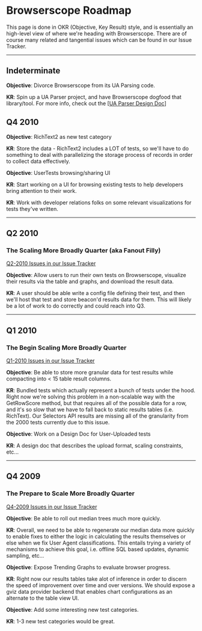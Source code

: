 # Browserscope Roadmap #

This page is done in OKR (Objective, Key Result) style, and is essentially an high-level view of where we're heading with Browserscope. There are of course many related and tangential issues which can be found in our Issue Tracker.


---


## Indeterminate ##

**Objective**: Divorce Browserscope from its UA Parsing code.

**KR**: Spin up a UA Parser project, and have Browserscope dogfood that library/tool. For more info, check out the [[UA Parser Design Doc](http://code.google.com/p/browserscope/wiki/UserAgentParsing)]


## Q4 2010 ##

**Objective**: RichText2 as new test category

**KR**: Store the data - RichText2 includes a LOT of tests, so we'll have to do something to deal with parallelizing the storage process of records in order to collect data effectively.

**Objective**: UserTests browsing/sharing UI

**KR**: Start working on a UI for browsing existing tests to help developers bring attention to their work.

**KR**: Work with developer relations folks on some relevant visualizations for tests they've written.



---


## Q2 2010 ##

### The Scaling More Broadly Quarter (aka Fanout Filly) ###

[Q2-2010 Issues in our Issue Tracker](http://code.google.com/p/browserscope/issues/list?can=2&q=milestone=Q2-2010&colspec=ID%20Type%20Status%20Priority%20Milestone%20Owner%20Summary)

**Objective**: Allow users to run their own tests on Browserscope, visualize their results via the table and graphs, and download the result data.

**KR**: A user should be able write a config file defining their test, and then we'll host that test and store beacon'd results data for them. This will likely be a lot of work to do correctly and could reach into Q3.



---


## Q1 2010 ##

### The Begin Scaling More Broadly Quarter ###

[Q1-2010 Issues in our Issue Tracker](http://code.google.com/p/browserscope/issues/list?can=2&q=milestone=Q1-2010&colspec=ID%20Type%20Status%20Priority%20Milestone%20Owner%20Summary)

**Objective**: Be able to store more granular data for test results while compacting into < 15 table result columns.

**KR**: Bundled tests which actually represent a bunch of tests under the hood. Right now we're solving this problem in a non-scalable way with the GetRowScore method, but that requires all of the possible data for a row, and it's so slow that we have to fall back to static results tables (i.e. RichText). Our Selectors API results are missing all of the granularity from the 2000 tests currently due to this issue.


**Objective**: Work on a Design Doc for User-Uploaded tests

**KR**: A design doc that describes the upload format, scaling constraints, etc...

---

## Q4 2009 ##

### The Prepare to Scale More Broadly Quarter ###

[Q4-2009 Issues in our Issue Tracker](http://code.google.com/p/browserscope/issues/list?can=2&q=milestone=Q4-2009&colspec=ID%20Type%20Status%20Priority%20Milestone%20Owner%20Summary)

**Objective**: Be able to roll out median trees much more quickly.

**KR**: Overall, we need to be able to regenerate our median data more quickly to enable fixes to either the logic in calculating the results themselves or else when we fix User Agent classifications. This entails trying a variety of mechanisms to achieve this goal, i.e. offline SQL based updates, dynamic sampling, etc...


**Objective**: Expose Trending Graphs to evaluate browser progress.

**KR**: Right now our results tables take alot of inference in order to discern the speed of improvement over time and over versions. We should expose a gviz data provider backend that enables chart configurations as an alternate to the table view UI.


**Objective**: Add some interesting new test categories.

**KR**: 1-3 new test categories would be great.